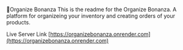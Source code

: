 🦉Organize Bonanza
This is the readme for the Organize Bonanza. A platform for organizeing your inventory and creating orders of your products.

Live Server Link
[https://organizebonanza.onrender.com](https://organizebonanza.onrender.com)
